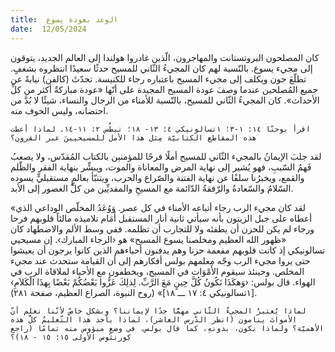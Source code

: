 ```yaml
---
title:  الوعد بعودة يسوع
date:  12/05/2024
---
```


كان المصلحون البروتستانت والمهاجرون، الّذين غادروا هولندا إلى العالم الجديد، يتوقون إلى مجيء يسوع. بالنّسبة لهم كان المجيءُ الثّاني للمسيح حدثًا سعيدًا انتظروه بشغفٍ. تطلّعَ جون ويكلف إلى مجيء المسيح باعتباره رجاء للكنيسة. تحدّثَ (كالفن) نيابةً عن جميع المُصلحين عندما وصفَ عودة المسيح المجيدة على أنّها «عودة مباركةٌ أكثر من كلِّ الأحداث». كان المجيءُ الثّاني للمسيح، بالنّسبة للأمناء من الرجال والنساء، شيئًا لا بُدَّ من احتضانه، وليس الخوف منه.

`اقرأ يوحنّا ١٤: ١-٣؛ ١تسالونيكي ٤: ١٣- ١٨؛ تيطُس ٢: ١١-١٤. لماذا أعطت هذه المقاطع الكتابيّة مِثل هذا الأمل للمسيحيينَ عبر القرون؟`

لقد جلبَ الإيمانُ بالمجيء الثّاني للمسيح أملًا فرحًا للمؤمنين بالكتاب المُقدّس، ولا يصعبُ فَهمُ السّببِ، فهو يُشير إلى نهاية المرض والمعاناة والموت، ويبشِّر بنهاية الفقر والظّلم والقمع، ويخبرُنا سلفًا عن نهاية الفتنة والصّراع والحرب، ويتنبّأ بعالمٍ مستقبليٍّ يسوده السّلامُ والسّعادةُ والرّفقةُ الدّائمة مع المسيحِ والمفديِّين من كلِّ العصور إلى الأبد.

«لقد كان مجيء الرب رجاء أتباعه الأمناء في كل عصر. وَوُعَدُ المخلّص الوداعي الذي أعطاه على جبل الزيتون بأنه سيأتي ثانية أنار المستقبل أَمَام تلاميذه مالئاً قلوبهم فرحا ورجاء لم يكن للحزن أن يطفئه ولا للتجارب أن تظلمه. ففي وسط الألم والاضطهاد كان «ظهور الله العظيم ومخلصنا يسوع المسيح» هو ‹الرجاء المبارك›. إن مسيحيي تسالونيكي إذ كانت قلوبهم مفعمة حزنا وهم يدفنون أحباءهم الذين كانوا يرجون أن يعيشوا حتى يروا مجيء الرب وجّه معلمهم بولس أفكارهم إلى أن القيامة ستحدث عند مجيء المخلص. وحينئذ سيقوم الأَمْوَات في المسيح، ويخطفون مع الأحياء لملاقاة الرب في الهواء. قال بولس: ‹وَهكَذَا نَكُونُ كُلَّ حِينٍ مَعَ الرَّبِّ. لِذلِكَ عَزُّوا بَعْضُكُمْ بَعْضًا بِهذَا الْكَلاَمِ› [١تسالونيكي ٤: ١٧ ـــ ١٨]» (روح النبوة، الصراع العظيم، صفحة ٢٨١).

`لماذا يُعتبرُ المجيءُ الثّاني مهمًّا جدًا لإيماننا؟ وبشكل خاصّ لأنّنا نعلم أنّ الأمواتَ ينامون (انظر الدّرس العاشر)، لماذا يأخذ هذا التّعليمُ كلَّ هذه الأهميّة؟ ولماذا نكون، بدونهِ، كما قال بولس، في وضعٍ ميؤوس منه تمامًا (راجع كورنثوس الأولى ١٥: ١٥ - ١٨)؟`